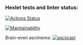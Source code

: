 ### Hexlet tests and linter status:
[![Actions Status](https://github.com/rouch314/python-project-49/actions/workflows/hexlet-check.yml/badge.svg)](https://github.com/rouch314/python-project-49/actions)

[![Maintainability](https://api.codeclimate.com/v1/badges/853eaab94f1148a69572/maintainability)](https://codeclimate.com/github/rouch314/python-project-49/maintainability)

Brain-even asciinema:
[![asciicast](https://asciinema.org/a/kge0ZN2axBzsuR7xUskHeeYRX.svg)](https://asciinema.org/a/kge0ZN2axBzsuR7xUskHeeYRX)
